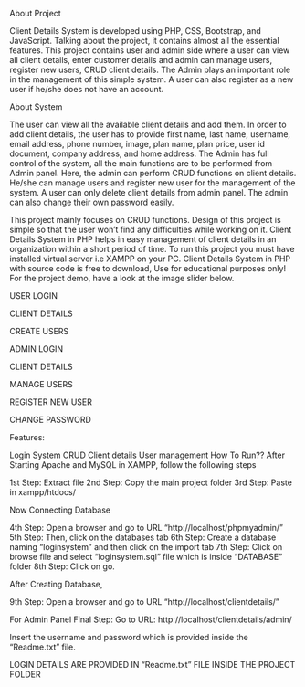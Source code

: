 About Project

Client Details System is developed using PHP, CSS, Bootstrap, and JavaScript. Talking about the project, it contains almost all the essential features. This project contains user and admin side where a user can view all client details, enter customer details and admin can manage users, register new users, CRUD client details. The Admin plays an important role in the management of this simple system. A user can also register as a new user if he/she does not have an account.

About System

The user can view all the available client details and add them. In order to add client details, the user has to provide first name, last name, username, email address, phone number, image, plan name, plan price, user id document, company address, and home address. The Admin has full control of the system, all the main functions are to be performed from Admin panel. Here, the admin can perform CRUD functions on client details. He/she can manage users and register new user for the management of the system. A user can only delete client details from admin panel. The admin can also change their own password easily.

This project mainly focuses on CRUD functions. Design of this project is simple so that the user won’t find any difficulties while working on it. Client Details System in PHP helps in easy management of client details in an organization within a short period of time. To run this project you must have installed virtual server i.e XAMPP on your PC. Client Details System in PHP with source code is free to download, Use for educational purposes only! For the project demo, have a look at the image slider below.


USER LOGIN

CLIENT DETAILS

CREATE USERS

ADMIN LOGIN

CLIENT DETAILS

MANAGE USERS

REGISTER NEW USER

CHANGE PASSWORD

Features:

Login System
CRUD Client details
User management
How To Run??
After Starting Apache and MySQL in XAMPP, follow the following steps

1st Step: Extract file
2nd Step: Copy the main project folder
3rd Step: Paste in xampp/htdocs/

Now Connecting Database


 
4th Step: Open a browser and go to URL “http://localhost/phpmyadmin/”
5th Step: Then, click on the databases tab
6th Step: Create a database naming “loginsystem” and then click on the import tab
7th Step: Click on browse file and select “loginsystem.sql” file which is inside “DATABASE” folder
8th Step: Click on go.

After Creating Database,

9th Step: Open a browser and go to URL “http://localhost/clientdetails/”

For Admin Panel
Final Step: Go to URL: http://localhost/clientdetails/admin/

Insert the username and password which is provided inside the “Readme.txt” file.

LOGIN DETAILS ARE PROVIDED IN “Readme.txt” FILE INSIDE THE PROJECT FOLDER
